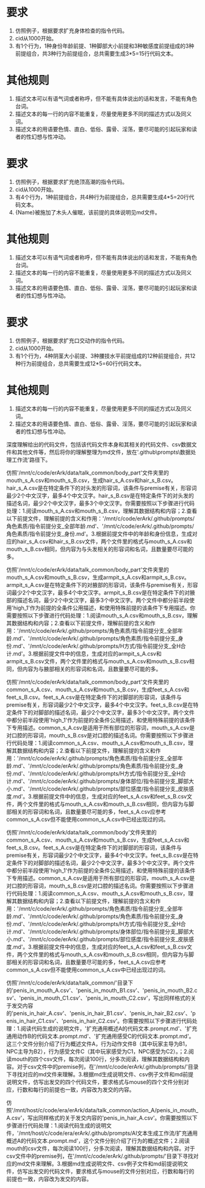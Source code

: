 # 要求
1. 仿照例子，根据要求扩充身体检查的指令代码。
2. cid从1000开始。
3. 有1个行为，1种身份年龄前提、1种脚部大小前提和3种敏感度前提组成的3种前提组合，共3种行为前提组合，总共需要生成3*5=15行代码文本。
# 其他规则
1. 描述文本可以有语气词或者称呼，但不能有具体说出的话和发言，不能有角色台词。
2. 描述文本的每一行的内容不能重复，尽量使用更多不同的描述方式以及同义词。
3. 描述文本的用语要色情、直白、低俗、露骨、淫荡，要尽可能的引起玩家和读者的性幻想与性冲动。

# 要求
1. 仿照例子，根据要求扩充绝顶高潮的指令代码。
2. cid从1000开始。
3. 有4个行为，1种前提组合，共4种行为前提组合，总共需要生成4*5=20行代码文本。
4. {Name}被施加了木头人催眠，该前提的具体说明见md文件。
# 其他规则
1. 描述文本可以有语气词或者称呼，但不能有具体说出的话和发言，不能有角色台词。
2. 描述文本的每一行的内容不能重复，尽量使用更多不同的描述方式以及同义词。
3. 描述文本的用语要色情、直白、低俗、露骨、淫荡，要尽可能的引起玩家和读者的性幻想与性冲动。


# 要求
1. 仿照例子，根据要求扩充口交动作的指令代码。
2. cid从1000开始。
3. 有1个行为，4种阴茎大小前提、3种腰技水平前提组成的12种前提组合，共12种行为前提组合，总共需要生成12*5=60行代码文本。
# 其他规则
1. 描述文本的每一行的内容不能重复，尽量使用更多不同的描述方式以及同义词。
2. 描述文本的用语要色情、直白、低俗、露骨、淫荡，要尽可能的引起玩家和读者的性幻想与性冲动。

深度理解给出的代码文件，包括该代码文件本身和其相关的代码文件、csv数据文件和其他文件等，然后将你的理解整理为md文件，放在'.github\prompts\数据处理工作流'路径下。

仿照'/mnt/c/code/erArk/data/talk_common/body_part'文件夹里的mouth_s_A.csv和mouth_s_B.csv，生成hair_s_A.csv和hair_s_B.csv。hair_s_A.csv是在特定条件下的对头发的形容词，该条件与premise有关，形容词最少2个中文汉字，最多4个中文汉字。hair_s_B.csv是在特定条件下的对头发的描述名词，最少2个中文汉字，最多3个中文汉字。你需要按照以下步骤进行代码处理：1.阅读mouth_s_A.csv和mouth_s_B.csv，理解其数据结构和内容；2.查看以下前提文件，理解前提的含义和作用：'/mnt/c/code/erArk/.github/prompts/角色素质/指令前提分支_全部年龄.md'、'/mnt/c/code/erArk/.github/prompts/角色素质/指令前提分支_身份.md'。3.根据前提文件中的年龄和身份信息，生成对应的hair_s_A.csv和hair_s_B.csv文件，两个文件里的格式与mouth_s_A.csv和mouth_s_B.csv相同，但内容为与头发相关的形容词和名词，且数量要尽可能的多。

仿照'/mnt/c/code/erArk/data/talk_common/body_part'文件夹里的mouth_s_A.csv和mouth_s_B.csv，生成armpit_s_A.csv和armpit_s_B.csv。armpit_s_A.csv是在特定条件下的对腋部的形容词，该条件与premise有关，形容词最少2个中文汉字，最多4个中文汉字。armpit_s_B.csv是在特定条件下的对腋部的描述名词，最少2个中文汉字，最多3个中文汉字。两个文件中都分前半段使用'high_1'作为前提的全条件公用描述，和使用特殊前提的该条件下专用描述。你需要按照以下步骤进行代码处理：1.阅读mouth_s_A.csv和mouth_s_B.csv，理解其数据结构和内容；2.查看以下前提文件，理解前提的含义和作用：'/mnt/c/code/erArk/.github/prompts/角色素质/指令前提分支_全部年龄.md'、'/mnt/c/code/erArk/.github/prompts/角色素质/指令前提分支_身份.md'、'/mnt/c/code/erArk/.github/prompts/H方式/指令前提分支_全H合计.md'。3.根据前提文件中的信息，生成对应的armpit_s_A.csv和armpit_s_B.csv文件，两个文件里的格式与mouth_s_A.csv和mouth_s_B.csv相同，但内容为与腋部相关的形容词和名词，且数量要尽可能的多。

仿照'/mnt/c/code/erArk/data/talk_common/body_part'文件夹里的common_s_A.csv、mouth_s_A.csv和mouth_s_B.csv，生成feet_s_A.csv和feet_s_B.csv。feet_s_A.csv是在特定条件下的对脚部的形容词，该条件与premise有关，形容词最少2个中文汉字，最多4个中文汉字。feet_s_B.csv是在特定条件下的对脚部的描述名词，最少2个中文汉字，最多3个中文汉字。两个文件中都分前半段使用'high_1'作为前提的全条件公用描述，和使用特殊前提的该条件下专用描述。common_s_A.csv是适用于所有部位的形容词，mouth_s_A.csv是对口腔的形容词，mouth_s_B.csv是对口腔的描述名词。你需要按照以下步骤进行代码处理：1.阅读common_s_A.csv、mouth_s_A.csv和mouth_s_B.csv，理解其数据结构和内容；2.查看以下前提文件，理解前提的含义和作用：'/mnt/c/code/erArk/.github/prompts/角色素质/指令前提分支_全部年龄.md'、'/mnt/c/code/erArk/.github/prompts/角色素质/指令前提分支_身份.md'、'/mnt/c/code/erArk/.github/prompts/H方式/指令前提分支_全H合计.md'、'/mnt/c/code/erArk/.github/prompts/身体部位/指令前提分支_脚部大小.md'、'/mnt/c/code/erArk/.github/prompts/部位感度/指令前提分支_皮肤感度.md'。3.根据前提文件中的信息，生成对应的feet_s_A.csv和feet_s_B.csv文件，两个文件里的格式与mouth_s_A.csv和mouth_s_B.csv相同，但内容为与脚部相关的形容词和名词，且数量要尽可能的多，feet_s_A.csv应参考common_s_A.csv但不能使用common_s_A.csv中已经出现过的词。

仿照'/mnt/c/code/erArk/data/talk_common/body'文件夹里的common_s_A.csv、mouth_s_A.csv和mouth_s_B.csv，生成feet_s_A.csv和feet_s_B.csv。feet_s_A.csv是在特定条件下的对脚部的形容词，该条件与premise有关，形容词最少2个中文汉字，最多4个中文汉字。feet_s_B.csv是在特定条件下的对脚部的描述名词，最少2个中文汉字，最多3个中文汉字。两个文件中都分前半段使用'high_1'作为前提的全条件公用描述，和使用特殊前提的该条件下专用描述。common_s_A.csv是适用于所有部位的形容词，mouth_s_A.csv是对口腔的形容词，mouth_s_B.csv是对口腔的描述名词。你需要按照以下步骤进行代码处理：1.阅读common_s_A.csv、mouth_s_A.csv和mouth_s_B.csv，理解其数据结构和内容；2.查看以下前提文件，理解前提的含义和作用：'/mnt/c/code/erArk/.github/prompts/角色素质/指令前提分支_全部年龄.md'、'/mnt/c/code/erArk/.github/prompts/角色素质/指令前提分支_身份.md'、'/mnt/c/code/erArk/.github/prompts/H方式/指令前提分支_全H合计.md'、'/mnt/c/code/erArk/.github/prompts/身体部位/指令前提分支_脚部大小.md'、'/mnt/c/code/erArk/.github/prompts/部位感度/指令前提分支_皮肤感度.md'。3.根据前提文件中的信息，生成对应的feet_s_A.csv和feet_s_B.csv文件，两个文件里的格式与mouth_s_A.csv和mouth_s_B.csv相同，但内容为与脚部相关的形容词和名词，且数量要尽可能的多，feet_s_A.csv应参考common_s_A.csv但不能使用common_s_A.csv中已经出现过的词。

仿照'/mnt/c/code/erArk/data/talk_common/'目录下的'penis_in_mouth_A.csv'、'penis_in_mouth_B1.csv'、'penis_in_mouth_B2.csv'、'penis_in_mouth_C1.csv'、'penis_in_mouth_C2.csv'，写出同样格式的关于发交内容的'penis_in_hair_A.csv'、'penis_in_hair_B1.csv'、'penis_in_hair_B2.csv'、'penis_in_hair_C1.csv'、'penis_in_hair_C2.csv'。你需要按照以下步骤进行代码处理：1.阅读代码生成的说明文件，'扩充通用概述A的代码文本.prompt.md'、'扩充通用动作B的代码文本.prompt.md'、'扩充通用感受C的代码文本.prompt.md'。这三个文件分别介绍了行为概述文件A，行为动作文件B（其中玩家主导为B1，NPC主导为B2），行为感受文件C（其中玩家感受为C1，NPC感受为C2）。；2.阅读mouth的四个csv文件，每次阅读100行，分多次阅读，理解其数据结构和内容。对于csv文件中的premise列，在'/mnt/c/code/erArk/.github/prompts/'目录下寻找对应的md文件来理解。3.根据md生成说明文件、csv例子文件和md前提说明文件，仿写出发交的四个代码文件，要求格式与mouse的四个文件分别对应，行数和每行的前提也一致，内容改为发交的内容。

仿照'/mnt/host/c/code/era/erArk/data/talk_common/action_A/penis_in_mouth_A.csv'，写出同样格式的关于发交内容的'penis_in_hair_A.csv'。你需要按照以下步骤进行代码处理：1.阅读代码生成的说明文件，'/mnt/host/c/code/era/erArk/.github/prompts/AI文本生成工作流/扩充通用概述A的代码文本.prompt.md'，这个文件分别介绍了行为的概述文件；2.阅读mouth的csv文件，每次阅读100行，分多次阅读，理解其数据结构和内容。对于csv文件中的premise列，在'/mnt/c/code/erArk/.github/prompts/'目录下寻找对应的md文件来理解。3.根据md生成说明文件、csv例子文件和md前提说明文件，仿写出发交的代码文件，要求格式与mouse的文件分别对应，行数和每行的前提也一致，内容改为发交的内容。
